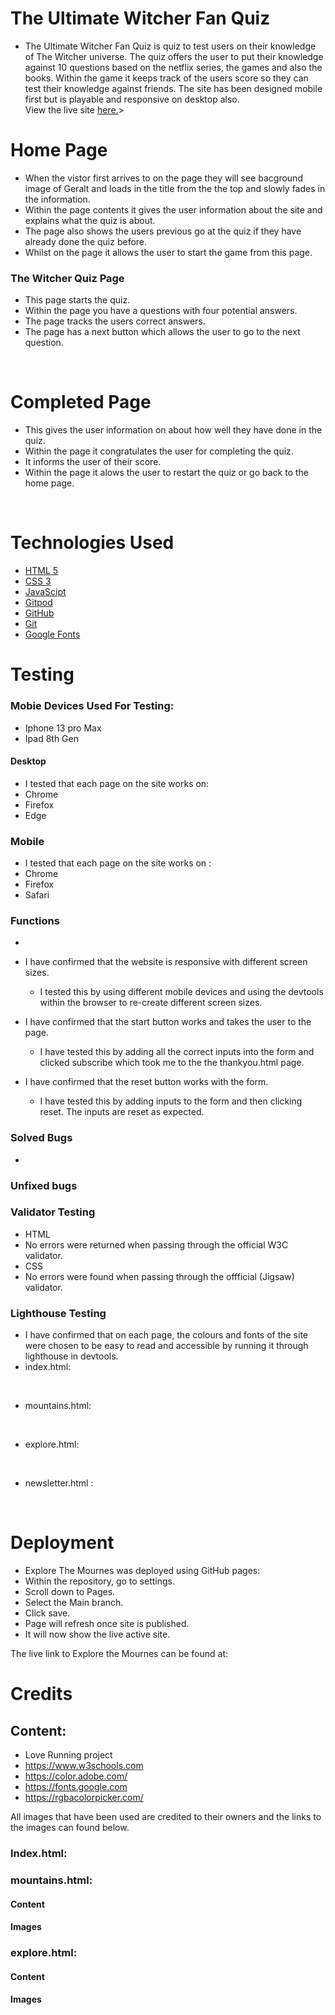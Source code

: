 # The Ultimate Witcher Fan Quiz

* The Ultimate Witcher Fan Quiz is quiz to test users on their knowledge of The Witcher universe. The quiz offers the user to put their knowledge against 10 questions based on the netflix series, the games and also the books.
Within the game it keeps track of the users score so they can test their knowledge against friends. The site has been designed mobile first but is playable and responsive on desktop also.<br>
View the live site <a href="https://jamieb92.github.io/portfolio-project-two/">here.</a>>


# Home Page 
* When the vistor first arrives to on the page they will see bacground image of Geralt and loads in the title from the the top and slowly fades in the information.
* Within the page contents it gives the user information about the site and explains what the quiz is about. <br>
* The page also shows the users previous go at the quiz if they have already done the  quiz before. <br>
* Whilst on the page it allows the user to start the game from this page. <br>


 ### The Witcher Quiz Page
* This page starts the quiz.
* Within the page you have a questions with four potential answers.<br>
* The page tracks the users correct answers.<br>
* The page has a next button which allows the user to go to the next question.<br>
<br>

# Completed Page
 * This gives the user information on about how well they have done in the quiz.<br>
 * Within the page it congratulates the user for completing the quiz.<br>
 * It informs the user of their score.<br>
 * Within the page it alows the user to restart the quiz or go back to the home page.<br>
 <br>
 



# Technologies Used 

* <a href="https://en.wikipedia.org/wiki/HTML5" target=" _blank">HTML 5</a>
* <a href="https://en.wikipedia.org/wiki/CSS" target=" _blank">CSS 3</a>
* <a href="https://en.wikipedia.org/wiki/JavaScript">JavaScipt</a>
* <a href="https://www.gitpod.io/" target=" _blank">Gitpod</a>
* <a href="https://github.com/" target=" _blank">GitHub</a>
* <a href="https://git-scm.com/" target=" _blank">Git</a>
* <a href="https://fonts.google.com/about" target=" _blank">Google Fonts</a>



# Testing 

### Mobie Devices Used For Testing:
* Iphone 13 pro Max 
* Ipad 8th Gen 


#### Desktop
* I tested that each page on the site works on:
 * Chrome
 * Firefox
 * Edge 


 ### Mobile
 * I tested that each page on the site works on :
  * Chrome
  * Firefox 
  * Safari

### Functions  
* 

* I have confirmed that the website is responsive with different screen sizes. 
  * I tested this by using different mobile devices and using the devtools within the browser to re-create different screen sizes.

* I have confirmed that the start button works and takes the user to the  page.
  * I have tested this by adding all the correct inputs into the form and clicked subscribe which took me to the the thankyou.html page.

* I have confirmed that the reset button works with the form.
   * I have tested this by adding inputs to the form and then clicking reset. The inputs are reset as expected.


### Solved Bugs
 * 
### Unfixed bugs 


### Validator Testing 

* HTML 
 * No errors were returned when passing through the official W3C validator.
* CSS 
 * No errors were found when passing through the offficial (Jigsaw) validator.

 ### Lighthouse Testing 

* I have confirmed that on each page, the colours and fonts of the site were chosen to be easy to read and accessible by running it through lighthouse in devtools.
 * index.html:
 <br>


 * mountains.html:
 <br>
  

* explore.html:
<br>
 

*  newsletter.html :
<br>


# Deployment 

* Explore The Mournes was deployed using GitHub pages:
 * Within the repository, go to settings.
 * Scroll down to Pages.
 * Select the Main branch.
 * Click save.
 * Page will refresh once site is published. 
 * It will now show the live active site.
 
 The live link to Explore the Mournes can be found at: 
 

 # Credits

 ## Content:
* Love Running project
* https://www.w3schools.com
* https://color.adobe.com/
* https://fonts.google.com
* https://rgbacolorpicker.com/


All images that have been used are credited to their owners and the links to the images can found below. 

### Index.html:




### mountains.html:
#### Content



#### Images

### explore.html:
#### Content

#### Images

